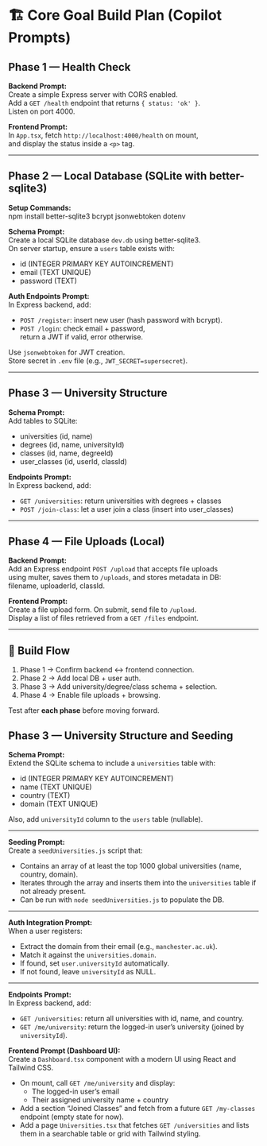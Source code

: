 # 🏗️ Core Goal Build Plan (Copilot Prompts)

## Phase 1 — Health Check

**Backend Prompt:**  
Create a simple Express server with CORS enabled.  
Add a `GET /health` endpoint that returns `{ status: 'ok' }`.  
Listen on port 4000.  

**Frontend Prompt:**  
In `App.tsx`, fetch `http://localhost:4000/health` on mount,  
and display the status inside a `<p>` tag.  

---

## Phase 2 — Local Database (SQLite with better-sqlite3)

**Setup Commands:**  
npm install better-sqlite3 bcrypt jsonwebtoken dotenv  

**Schema Prompt:**  
Create a local SQLite database `dev.db` using better-sqlite3.  
On server startup, ensure a `users` table exists with:  
- id (INTEGER PRIMARY KEY AUTOINCREMENT)  
- email (TEXT UNIQUE)  
- password (TEXT)  

**Auth Endpoints Prompt:**  
In Express backend, add:  
- `POST /register`: insert new user (hash password with bcrypt).  
- `POST /login`: check email + password,  
  return a JWT if valid, error otherwise.  

Use `jsonwebtoken` for JWT creation.  
Store secret in `.env` file (e.g., `JWT_SECRET=supersecret`).  

---

## Phase 3 — University Structure

**Schema Prompt:**  
Add tables to SQLite:  
- universities (id, name)  
- degrees (id, name, universityId)  
- classes (id, name, degreeId)  
- user_classes (id, userId, classId)  

**Endpoints Prompt:**  
In Express backend, add:  
- `GET /universities`: return universities with degrees + classes  
- `POST /join-class`: let a user join a class (insert into user_classes)  

---

## Phase 4 — File Uploads (Local)

**Backend Prompt:**  
Add an Express endpoint `POST /upload` that accepts file uploads  
using multer, saves them to `/uploads`, and stores metadata in DB:  
filename, uploaderId, classId.  

**Frontend Prompt:**  
Create a file upload form. On submit, send file to `/upload`.  
Display a list of files retrieved from a `GET /files` endpoint.  

---

## 🚀 Build Flow

1. Phase 1 → Confirm backend ↔ frontend connection.  
2. Phase 2 → Add local DB + user auth.  
3. Phase 3 → Add university/degree/class schema + selection.  
4. Phase 4 → Enable file uploads + browsing.  

Test after **each phase** before moving forward.

## Phase 3 — University Structure and Seeding

**Schema Prompt:**  
Extend the SQLite schema to include a `universities` table with:  
- id (INTEGER PRIMARY KEY AUTOINCREMENT)  
- name (TEXT UNIQUE)  
- country (TEXT)  
- domain (TEXT UNIQUE)  

Also, add `universityId` column to the `users` table (nullable).  

---

**Seeding Prompt:**  
Create a `seedUniversities.js` script that:  
- Contains an array of at least the top 1000 global universities (name, country, domain).  
- Iterates through the array and inserts them into the `universities` table if not already present.  
- Can be run with `node seedUniversities.js` to populate the DB.  

---

**Auth Integration Prompt:**  
When a user registers:  
- Extract the domain from their email (e.g., `manchester.ac.uk`).  
- Match it against the `universities.domain`.  
- If found, set `user.universityId` automatically.  
- If not found, leave `universityId` as NULL.  

---

**Endpoints Prompt:**  
In Express backend, add:  
- `GET /universities`: return all universities with id, name, and country.  
- `GET /me/university`: return the logged-in user’s university (joined by `universityId`).  




**Frontend Prompt (Dashboard UI):**  
Create a `Dashboard.tsx` component with a modern UI using React and Tailwind CSS.  
- On mount, call `GET /me/university` and display:  
  - The logged-in user’s email  
  - Their assigned university name + country  
- Add a section “Joined Classes” and fetch from a future `GET /my-classes` endpoint (empty state for now).  
- Add a page `Universities.tsx` that fetches `GET /universities` and lists them in a searchable table or grid with Tailwind styling.  

